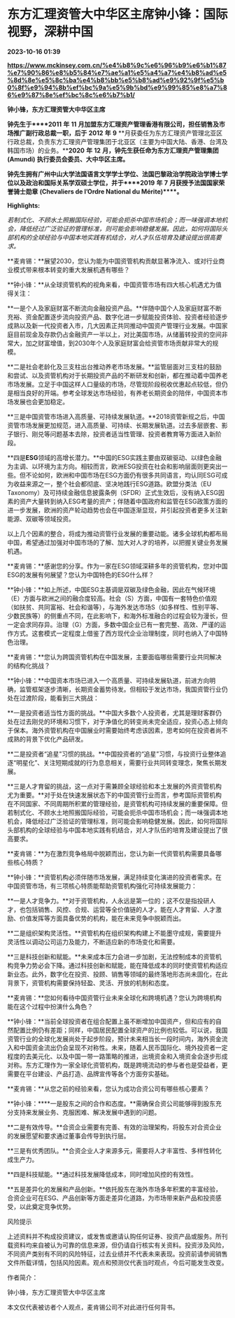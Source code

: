 # 东方汇理资管大中华区主席钟小锋：国际视野，深耕中国

**2023-10-16 01:39**

**https://www.mckinsey.com.cn/%e4%b8%9c%e6%96%b9%e6%b1%87%e7%90%86%e8%b5%84%e7%ae%a1%e5%a4%a7%e4%b8%ad%e5%8d%8e%e5%8c%ba%e4%b8%bb%e5%b8%ad%e9%92%9f%e5%b0%8f%e9%94%8b%ef%bc%9a%e5%9b%bd%e9%99%85%e8%a7%86%e9%87%8e%ef%bc%8c%e6%b7%b1/**

**钟小锋，东方汇理资管大中华区主席**

**钟先生于****2011** **年** **11** **月加盟东方汇理资产管理香港有限公司，担任销售及市场推广副行政总裁一职，后于** **2012** **年** **9** **月获委任为东方汇理资产管理北亚区行政总裁，负责东方汇理资产管理集团于北亚区（主要为中国大陆、香港、台湾及韩国市场）的业务。****2020** **年** **12** **月，钟先生获任命为东方汇理资产管理集团** **(Amundi)** **执行委员会委员、大中华区主席。**

**钟先生拥有广州中山大学法国语言文学学士学位、法国巴黎政治学院政治学博士学位以及政治和国际关系学双硕士学位，并于****2019** **年** **7** **月获授予法国国家荣誉骑士勋章** **(Chevaliers de l’Ordre National du Mérite)****。**

**Highlights:**

_若制式化、不顾水土照搬国际经验，可能会扼杀中国市场机会；而一味强调本地机会，降低经过广泛验证的管理标准，则可能会影响稳健发展。因此，如何将国际头部机构的全球经验与中国本地实践有机结合，对人才队伍培育及建设提出很高要求。_

**麦肯锡：**展望2030，您认为能为中国资管机构贡献显著净流入、或对行业商业模式带来根本转变的重大发展机遇有哪些？

**钟小锋：**从全球资管机构的视角来看，中国资管市场有四大核心机遇尤为值得关注：

**一是个人及家庭财富不断流向金融投资产品。**伴随中国个人及家庭财富不断充裕、资金配置逐步流向投资产品、数字化进一步赋能投资体验、投资者经验逐步成熟以及新一代投资者入市，几大因素正共同推动中国资产管理行业发展。中国家庭目前现金及存款仍占金融资产一半以上，对比美国市场，从储蓄转投资的空间非常大，加之财富增值，到2030年个人及家庭财富会给资管市场贡献非常大的规模。

**二是社会老龄化及三支柱出台推动养老市场发展。**监管层面对三支柱的鼓励和尝试、以及资管机构对于长期投资产品的不断研发和创新，都在推动着中国养老市场发展。立足于中国这样人口量级的市场，尽管现阶段税收优惠起点较低，但仍是相当良好的开端。参考全球发达市场经验，有养老长期资金的陪伴，中国资本市场发展也会更加稳定。

**三是中国资管市场进入高质量、可持续发展轨道。**2018资管新规之后，中国资管市场发展更加规范，进入高质量、可持续、长期发展轨道。过去多层嵌套、影子银行、刚兑等问题基本去除，投资者适当性管理、投资者教育等方面进入新阶段。

**四是****ESG****领域的高增长潜力。**中国的ESG实践主要由双碳驱动、以绿色金融为主调、以环境为主方向。相较而言，欧洲ESG投资在社会和影响层面则更突出一些。但不论如何，欧洲和中国市场在ESG方面仍有很多共同语言，均认同ESG可成为收益来源之一，整个社会都彻底、坚决地践行ESG道路。欧盟分类法（EU Taxonomy）及可持续金融信息披露条例（SFDR）正式生效后，没有纳入ESG因素的资产大量转到纳入ESG考量的资产；伴随着中国政府和监管在ESG政策方面的进一步发展，欧洲的资产轮动趋势也会在中国逐渐显现，并引起投资者更多关注新能源、双碳等领域投资。

以上几个因素的整合，将成为推动资管行业发展的重要动能。诸多全球机构都布局中国，希望通过加强对中国市场的了解、加大对人才的培养，以把握关键业务发展机遇。

**麦肯锡：**感谢您的分享。作为一家在ESG领域深耕多年的资管机构，您对中国ESG的发展有何展望？您认为中国特色的ESG什么样？

**钟小锋：**如上所述，中国ESG主基调是双碳及绿色金融，因此在气候环境（E）方面与欧洲之间的融合度较高。社会（S）方面，中国有一套特色价值观（如扶贫、共同富裕、社会和谐等），与海外发达市场S（如多样性、性别平等、少数民族等）的侧重点不同，在此影响下，和海外标准融合的过程会较为漫长，但一定会求同存异。治理（G）方面，多数中国企业已有一套完整、高效、严谨的运作方式。这套模式一定程度上借鉴了西方现代企业治理制度，同时也纳入了中国特色治理。

**麦肯锡：**您认为跨国资管机构在中国发展，主要面临哪些需要行业共同解决的结构化挑战？

**钟小锋：**中国资本市场已进入一个高质量、可持续发展轨道，前进方向明确，监管框架逐步清晰，长期资金蓄势待发。但相较于发达市场，我国资管行业仍处在过渡阶段，能看到三大挑战：

**一是投资者适当性方面的挑战。**中国大多数个人投资者，尤其是理财客群仍处在过去刚兑的环境和习惯下，对于净值化的转变尚未完全适应，投资心态上倾向于保本。海外资管机构在中国展业时需要始终考虑该因素，思考如何在投资者尚不成熟的背景下优化产品研发。

**二是投资者“追星”习惯的挑战。**中国投资者的“追星”习惯，与投资行业整体追逐“明星化”、关注短期成就的行为息息相关，需要行业共同转变理念，聚焦长期发展。

**三是人才育留的挑战，这一点对于需兼顾全球经验和本土发展的外资资管机构尤为重要。**对于处在快速发展状态下的中国资管行业而言，参考国际资管机构在不同国家、不同周期所积累的管理经验，是资管机构可持续发展的重要保障。但若制式化、不顾水土地照搬国际经验，可能会扼杀中国市场机会；而一味强调本地机会，降低经过广泛验证的管理标准，则可能会影响稳健发展。因此，如何将国际头部机构的全球经验与中国本地实践有机结合，对人才队伍的培育及建设提出了很高要求。

**麦肯锡：**为在激烈竞争格局中脱颖而出，您认为新一代资管机构需要具备哪些核心特质？

**钟小锋：**资管机构必须伴随市场发展，满足持续变化演进的投资者需求。在中国资管市场，有三项核心特质能帮助资管机构强化可持续发展能力：

**一是人才竞争力。**对于资管机构，人永远是第一位的；这不仅是指投研人才，也包括销售、风控、合规、运营等全价值链的人才。能在人才育留、人才激励、价值发挥等方面具备优势的机构，能在未来竞争中脱颖而出。

**二是组织架构灵活性。**资管机构在组织架构构建上不能墨守成规，需要提升灵活性以调动公司运力及能力，不断适应新的市场变化和需要。

**三是科技创新和赋能。**未来成本压力会进一步加剧，无法控制成本的资管机构竞争力势必会下降。通过科技创新和赋能，能在降低成本的同时使资管机构适应新业态。此外，数字化在投资、投顾、销售等领域的最终落地形态尚未固化，在此背景下，资管机构需要保持轻盈、灵活、开放的机制和态度。

**麦肯锡：**您如何看待中国资管行业未来全球化和跨境机遇？您认为跨境机构能在这个过程中扮演什么角色？

**钟小锋：**当前全球投资者在组合配置上虽不断增加中国资产，但和应有的自然配置比例仍有差距；同样，中国居民配置全球资产的比例也较低。可以说，我国资管行业的全球化发展尚处于起步阶段，预计未来相当长一段时间内，海外资金流入和中国资金流出仍会呈现不对称性。未来，随着人民币国际化、境外投资者一定程度的去美元化、以及中国一带一路策略的推进，出境资金和入境资金会逐步形成对称。东方汇理作为一家全球化资管机构，既是跨境流动的参与者也是受益者，更需要在平台建设、产品打造、品牌宣传等各个方面夯实基础。

**麦肯锡：**从您之前的经验来看，您认为成功合资公司有哪些核心要素？

**钟小锋：****一是股东之间的合作和态度。**需确保合资公司能够得到股东充分支持来发展业务、克服困难、解决发展中遇到的问题。

**二是有效传导。**合资企业需要有完善、有效的治理架构，将股东对合资企业的发展愿望和要求通过董事会传导到执行层。

**三是有优秀团队。**合资企业人才来源多元，需要将人才丰富性、多样性转化成生产力。

**四是科技赋能。**通过科技发展降低成本，同时增加风控的有效性。

**五是差异化的发展和产品创新。**依托股东在海外市场多年积累的丰富经验，合资企业可在ESG、产品创新等方面走差异化道路，为市场带来新产品和投资感受，以此奠定竞争优势。

风险提示

上述资料并不构成投资建议，或发售或邀请认购任何证券、投资产品或服务。所刊载资料均来自被认为可靠的信息来源，但仍请自行核实有关资料。投资涉及风险，不同资产类别有不同的风险特征，过去业绩并不代表未来表现。投资前请参阅销售文件所载详情，包括风险因素。观点和预测仅代表当时观点，今后可能发生改变。

作者简介：

钟小锋，东方汇理资管大中华区主席

本文仅代表被访者个人观点，麦肯锡公司不对此进行任何背书。